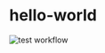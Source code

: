 # hello-world

![test workflow](https://github.com/HuzaifaIrfan/hello-world/actions/workflows/test.yml/badge.svg)